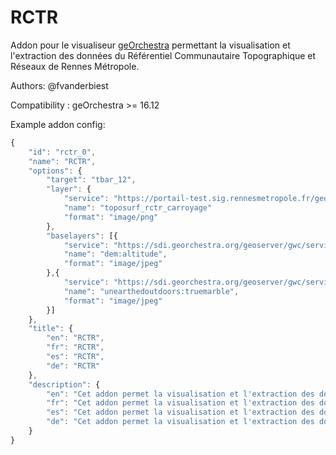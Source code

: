 RCTR
======

Addon pour le visualiseur [geOrchestra](http://www.georchestra.org/) permettant la visualisation et l'extraction des données du Référentiel Communautaire Topographique et Réseaux de Rennes Métropole.

Authors: @fvanderbiest

Compatibility :  geOrchestra >= 16.12

Example addon config:

```js
{
    "id": "rctr_0",
    "name": "RCTR",
    "options": {
        "target": "tbar_12",
        "layer": {
            "service": "https://portail-test.sig.rennesmetropole.fr/geoserver/ref_topo/wms",
            "name": "toposurf_rctr_carroyage"
            "format": "image/png"
        },
        "baselayers": [{
            "service": "https://sdi.georchestra.org/geoserver/gwc/service/wms",
            "name": "dem:altitude",
            "format": "image/jpeg"
        },{
            "service": "https://sdi.georchestra.org/geoserver/gwc/service/wms",
            "name": "unearthedoutdoors:truemarble",
            "format": "image/jpeg"
        }]
    },
    "title": {
        "en": "RCTR",
        "fr": "RCTR",
        "es": "RCTR",
        "de": "RCTR"
    },
    "description": {
        "en": "Cet addon permet la visualisation et l'extraction des données du Référentiel Communautaire Topographique et Réseaux",
        "fr": "Cet addon permet la visualisation et l'extraction des données du Référentiel Communautaire Topographique et Réseaux",
        "es": "Cet addon permet la visualisation et l'extraction des données du Référentiel Communautaire Topographique et Réseaux",
        "de": "Cet addon permet la visualisation et l'extraction des données du Référentiel Communautaire Topographique et Réseaux"
    }
}
```
